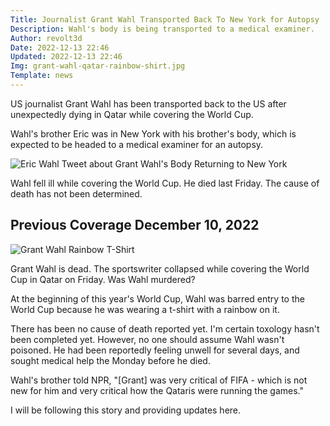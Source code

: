 ```yaml
---
Title: Journalist Grant Wahl Transported Back To New York for Autopsy
Description: Wahl's body is being transported to a medical examiner.
Author: revolt3d
Date: 2022-12-13 22:46
Updated: 2022-12-13 22:46
Img: grant-wahl-qatar-rainbow-shirt.jpg
Template: news
---
```

US journalist Grant Wahl has been transported back to the US after unexpectedly dying in Qatar while covering the World Cup.

Wahl's brother Eric was in New York with his brother's body, which is expected to be headed to a medical examiner for an autopsy.

![Eric Wahl Tweet about Grant Wahl's Body Returning to New York](%assets_url%/eric-wahl-tweet-grant-wahl.jpg)

Wahl fell ill while covering the World Cup. He died last Friday. The cause of death has not been determined.

## Previous Coverage December 10, 2022
![Grant Wahl Rainbow T-Shirt](%assets_url%/grant-wahl-qatar-rainbow-shirt.jpg)

Grant Wahl is dead. The sportswriter collapsed while covering the World Cup in Qatar on Friday. Was Wahl murdered?

At the beginning of this year's World Cup, Wahl was barred entry to the World Cup because he was wearing a t-shirt with a rainbow on it. 

There has been no cause of death reported yet. I'm certain toxology hasn't been completed yet. However, no one should assume Wahl wasn't poisoned. He had been reportedly feeling unwell for several days, and sought medical help the Monday before he died.

Wahl's brother told NPR, "[Grant] was very critical of FIFA - which is not new for him and very critical how the Qataris were running the games."

I will be following this story and providing updates here.